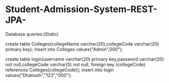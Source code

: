 # Student-Admission-System-REST-JPA-

Database queries:(Static)

create table Colleges(collegeName varchar(20),collegeCode varchar(20) primary key);
insert into Colleges values("Admin",000");


create table login(username varchar(20) primary key,password varchar(20) not null,collegeCode varchar(5) not null, foreign key (collegeCode) references Colleges(collegeCode));
insert into login values("Dhanush","123","000");

